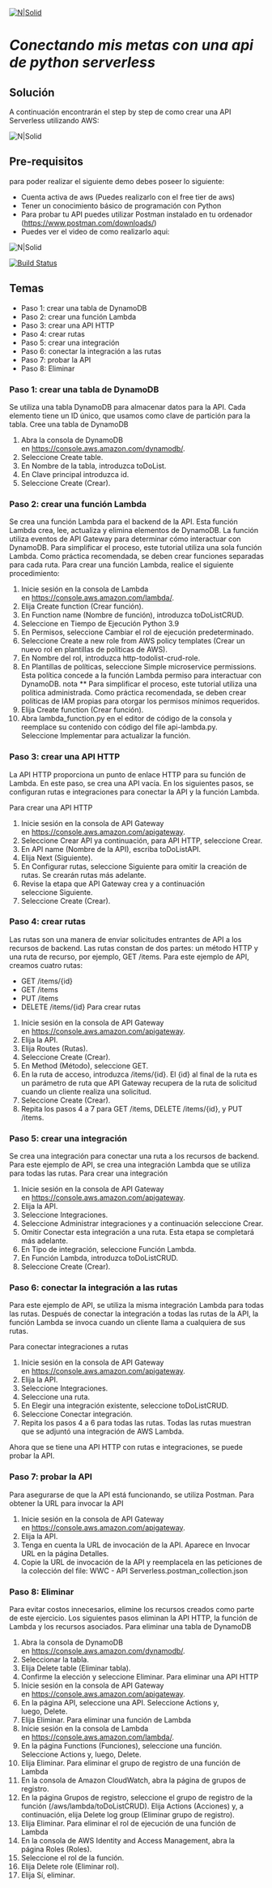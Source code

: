 [![N|Solid](https://pbs.twimg.com/profile_images/1183854219268366336/9SLv5DvR_400x400.jpg)](https://mobile.twitter.com/wwcodeguatemala) 
# _Conectando mis metas con una api de python serverless_
## Solución
A continuación encontrarán el step by step de como crear una API Serverless utilizando AWS:

![N|Solid](https://docs.aws.amazon.com/apigateway/latest/developerguide/images/ddb-crud.png)

## Pre-requisitos
para poder realizar el siguiente demo debes poseer lo siguiente:
- Cuenta activa de aws (Puedes realizarlo con el free tier de aws)
- Tener un conocimiento básico de programación con Python
- Para probar tu API puedes utilizar Postman instalado en tu ordenador (https://www.postman.com/downloads/) 
- Puedes ver el video de como realizarlo aqui:

![N|Solid](https://www.youtube.com/watch?v=devsr3JviUw&t=6s&ab_channel=WomenWhoCode) 
 

[![Build Status](https://travis-ci.org/joemccann/dillinger.svg?branch=master)](https://travis-ci.org/joemccann/dillinger)

## Temas
* Paso 1: crear una tabla de DynamoDB
* Paso 2: crear una función Lambda
* Paso 3: crear una API HTTP
* Paso 4: crear rutas
* Paso 5: crear una integración
* Paso 6: conectar la integración a las rutas
* Paso 7: probar la API
* Paso 8: Eliminar

### Paso 1: crear una tabla de DynamoDB
Se utiliza una tabla DynamoDB para almacenar datos para la API.
Cada elemento tiene un ID único, que usamos como clave de partición para la tabla.
Cree una tabla de DynamoDB
1. Abra la consola de DynamoDB en https://console.aws.amazon.com/dynamodb/.
2. Seleccione Create table.
3. En Nombre de la tabla, introduzca toDoList.
4. En Clave principal introduzca id.
5. Seleccione Create (Crear).

### Paso 2: crear una función Lambda
Se crea una función Lambda para el backend de la API. Esta función Lambda crea, lee, actualiza y elimina elementos de DynamoDB. La función utiliza eventos de API Gateway para determinar cómo interactuar con DynamoDB. Para simplificar el proceso, este tutorial utiliza una sola función Lambda. Como práctica recomendada, se deben crear funciones separadas para cada ruta.
Para crear una función Lambda, realice el siguiente procedimiento:
1. Inicie sesión en la consola de Lambda en https://console.aws.amazon.com/lambda/.
2. Elija Create function (Crear función).
3. En Function name (Nombre de función), introduzca toDoListCRUD.
4. Seleccione en Tiempo de Ejecución Python 3.9
5. En Permisos, seleccione Cambiar el rol de ejecución predeterminado.
6. Seleccione Create a new role from AWS policy templates (Crear un nuevo rol en plantillas de políticas de AWS).
7. En Nombre del rol, introduzca http-todolist-crud-role.
8. En Plantillas de políticas, seleccione Simple microservice permissions. Esta política concede a la función Lambda permiso para interactuar con DynamoDB. nota ** Para simplificar el proceso, este tutorial utiliza una política administrada. Como práctica recomendada, se deben crear políticas de IAM propias para otorgar los permisos mínimos requeridos.  
9. Elija Create function (Crear función).
10. Abra lambda_function.py en el editor de código de la consola y reemplace su contenido con código del file api-lambda.py. Seleccione Implementar para actualizar la función.

### Paso 3: crear una API HTTP
La API HTTP proporciona un punto de enlace HTTP para su función de Lambda. En este paso, se crea una API vacía. En los siguientes pasos, se configuran rutas e integraciones para conectar la API y la función Lambda.

Para crear una API HTTP
1. Inicie sesión en la consola de API Gateway en https://console.aws.amazon.com/apigateway.
2. Seleccione Crear API ya continuación, para API HTTP, seleccione Crear.
3. En API name (Nombre de la API), escriba toDoListAPI.
4. Elija Next (Siguiente).
5. En Configurar rutas, seleccione Siguiente para omitir la creación de rutas. Se crearán rutas más adelante.
6. Revise la etapa que API Gateway crea y a continuación seleccione Siguiente.
7. Seleccione Create (Crear).

### Paso 4: crear rutas
Las rutas son una manera de enviar solicitudes entrantes de API a los recursos de backend. Las rutas constan de dos partes: un método HTTP y una ruta de recurso, por ejemplo, GET /items. Para este ejemplo de API, creamos cuatro rutas:
* GET /items/{id}
* GET /items
* PUT /items
* DELETE /items/{id}
Para crear rutas
1. Inicie sesión en la consola de API Gateway en https://console.aws.amazon.com/apigateway.
2. Elija la API.
3. Elija Routes (Rutas).
4. Seleccione Create (Crear).
5. En Method (Método), seleccione GET.
6. En la ruta de acceso, introduzca /items/{id}. El {id} al final de la ruta es un parámetro de ruta que API Gateway recupera de la ruta de solicitud cuando un cliente realiza una solicitud.
7. Seleccione Create (Crear).
8. Repita los pasos 4 a 7 para GET /items, DELETE /items/{id}, y PUT /items.

### Paso 5: crear una integración
Se crea una integración para conectar una ruta a los recursos de backend. Para este ejemplo de API, se crea una integración Lambda que se utiliza para todas las rutas.
Para crear una integración
1. Inicie sesión en la consola de API Gateway en https://console.aws.amazon.com/apigateway.
2. Elija la API.
3. Seleccione Integraciones.
4. Seleccione Administrar integraciones y a continuación seleccione Crear.
5. Omitir Conectar esta integración a una ruta. Esta etapa se completará más adelante.
6. En Tipo de integración, seleccione Función Lambda.
7. En Función Lambda, introduzca toDoListCRUD.
8. Seleccione Create (Crear).

### Paso 6: conectar la integración a las rutas
Para este ejemplo de API, se utiliza la misma integración Lambda para todas las rutas. Después de conectar la integración a todas las rutas de la API, la función Lambda se invoca cuando un cliente llama a cualquiera de sus rutas.

Para conectar integraciones a rutas
1. Inicie sesión en la consola de API Gateway en https://console.aws.amazon.com/apigateway.
2. Elija la API.
3. Seleccione Integraciones.
4. Seleccione una ruta.
5. En Elegir una integración existente, seleccione toDoListCRUD.
6. Seleccione Conectar integración.
7. Repita los pasos 4 a 6 para todas las rutas.
Todas las rutas muestran que se adjuntó una integración de AWS Lambda.

Ahora que se tiene una API HTTP con rutas e integraciones, se puede probar la API.

### Paso 7: probar la API
Para asegurarse de que la API está funcionando, se utiliza Postman.
Para obtener la URL para invocar la API
1. Inicie sesión en la consola de API Gateway en https://console.aws.amazon.com/apigateway.
2. Elija la API.
3. Tenga en cuenta la URL de invocación de la API. Aparece en Invocar URL en la página Detalles.
4. Copie la URL de invocación de la API y reemplacela en las peticiones de la colección del file: WWC - API Serverless.postman_collection.json

### Paso 8: Eliminar
Para evitar costos innecesarios, elimine los recursos creados como parte de este ejercicio. Los siguientes pasos eliminan la API HTTP, la función de Lambda y los recursos asociados.
Para eliminar una tabla de DynamoDB
1. Abra la consola de DynamoDB en https://console.aws.amazon.com/dynamodb/.
2. Seleccionar la tabla.
3. Elija Delete table (Eliminar tabla).
4. Confirme la elección y seleccione Eliminar.
Para eliminar una API HTTP
1. Inicie sesión en la consola de API Gateway en https://console.aws.amazon.com/apigateway.
2. En la página API, seleccione una API. Seleccione Actions y, luego, Delete.
3. Elija Eliminar.
Para eliminar una función de Lambda
1. Inicie sesión en la consola de Lambda en https://console.aws.amazon.com/lambda/.
2. En la página Functions (Funciones), seleccione una función. Seleccione Actions y, luego, Delete.
3. Elija Eliminar.
Para eliminar el grupo de registro de una función de Lambda
1. En la consola de Amazon CloudWatch, abra la página de grupos de registro.
2. En la página Grupos de registro, seleccione el grupo de registro de la función (/aws/lambda/toDoListCRUD). Elija Actions (Acciones) y, a continuación, elija Delete log group (Eliminar grupo de registro).
3. Elija Eliminar.
Para eliminar el rol de ejecución de una función de Lambda
1. En la consola de AWS Identity and Access Management, abra la página Roles (Roles).
2. Seleccione el rol de la función.
3. Elija Delete role (Eliminar rol).
4. Elija Sí, eliminar.
